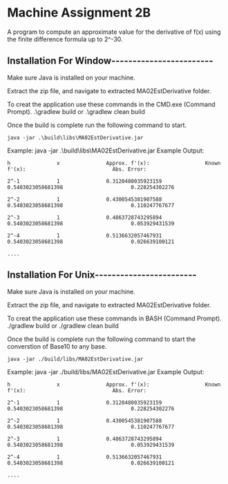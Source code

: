 # Machine Assignment 2B

A program to compute an approximate value for the derivative of f(x) using the finite difference formula up to 2^-30.


## Installation For Window------------------------

Make sure Java is installed on your machine.

Extract the zip file, and navigate to extracted MA02EstDerivative folder. 

To creat the application use these commands in the CMD.exe (Command Prompt).
	.\gradlew build 
or 
	.\gradlew clean build 


Once the build is complete run the following command to start.

	java -jar .\build\libs\MA02EstDerivative.jar

Example: java -jar .\build\libs\MA02EstDerivative.jar
Example Output:

	h               x               Approx. f'(x):                  Known f'(x):                            Abs. Error:
	
	2^-1            1               0.3120480035923159              0.5403023058681398                      0.228254302276
	
	2^-2            1               0.4300545381907588              0.5403023058681398                      0.110247767677
	
	2^-3            1               0.4863728743295894              0.5403023058681398                      0.053929431539
	
	2^-4            1               0.5136632057467931              0.5403023058681398                      0.026639100121
	
	....



## Installation For Unix------------------------

Make sure Java is installed on your machine.

Extract the zip file, and navigate to extracted MA02EstDerivative folder. 

To creat the application use these commands in BASH (Command Prompt).
	./gradlew build 
or 
	./gradlew clean build 


Once the build is complete run the following command to start the converstion of Base10 to any base.

	java -jar ./build/libs/MA02EstDerivative.jar


Example: java -jar ./build/libs/MA02EstDerivative.jar
Example Output:

	h               x               Approx. f'(x):                  Known f'(x):                            Abs. Error:
	
	2^-1            1               0.3120480035923159              0.5403023058681398                      0.228254302276
	
	2^-2            1               0.4300545381907588              0.5403023058681398                      0.110247767677
	
	2^-3            1               0.4863728743295894              0.5403023058681398                      0.053929431539
	
	2^-4            1               0.5136632057467931              0.5403023058681398                      0.026639100121
	
	....

